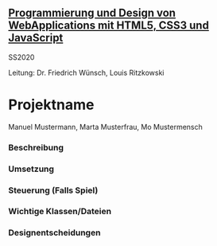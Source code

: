 ## [Programmierung und Design von WebApplications mit HTML5, CSS3 und JavaScript](https://lsf.uni-regensburg.de/qisserver/rds?state=verpublish&status=init&vmfile=no&publishid=148115&moduleCall=webInfo&publishConfFile=webInfo&publishSubDir=veranstaltung) ##

SS2020 

Leitung: Dr. Friedrich Wünsch, Louis Ritzkowski

# Projektname #

Manuel Mustermann, Marta Musterfrau, Mo Mustermensch

### Beschreibung ###

### Umsetzung ###

### Steuerung (Falls Spiel) ###

### Wichtige Klassen/Dateien ###

### Designentscheidungen ###
